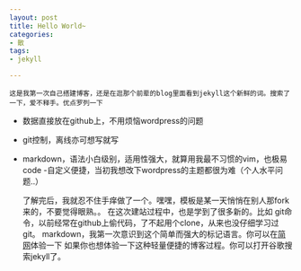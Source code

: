 ```yaml
---
layout: post
title: Hello World~
categories:
- 散
tags:
- jekyll

---
```


	这是我第一次自己搭建博客，还是在逛那个前辈的blog里面看到jekyll这个新鲜的词。搜索了一下，爱不释手。优点罗列一下
 >  
 - 数据直接放在github上，不用烦恼wordpress的问题
 - git控制，离线亦可想写就写
 - markdown，语法小白级别，适用性强大，就算用我最不习惯的vim，也极易code
 -自定义便捷，当初我想改下wordpress的主题都很为难（个人水平问题..）

	了解完后，我就忍不住手痒做了一个。嘿嘿，模板是某一天悄悄在别人那fork来的，不要觉得眼熟。。
在这次建站过程中，也是学到了很多新的。比如
git命令，以前经常在github上偷代码，了不起用个clone，从来也没仔细学习过
git。
	markdown，我第一次意识到这个简单而强大的标记语言。你可以在[简网](http://jianshu.io/)体验一下
	如果你也想体验一下这种轻量便捷的博客过程。你可以打开谷歌搜索jekyll了。
